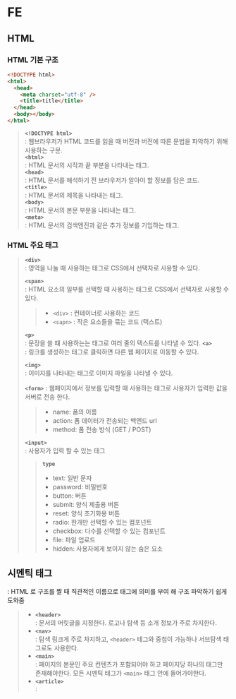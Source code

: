 # FE

## HTML

### HTML 기본 구조

```html
<!DOCTYPE html>
<html>
  <head>
    <meta charset="utf-8" />
    <title>title</title>
  </head>
  <body></body>
</html>
```

> **`<!DOCTYPE html>`**  
> : 웹브라우저가 HTML 코드를 읽을 때 버전과 버전에 따른 문법을 파악하기 위해 사용하는 구문.  
> **`<html>`</html>**  
> : HTML 문서의 시작과 끝 부분을 나타내는 태그.  
> **`<head>`</head>**  
> : HTML 문서를 해석하기 전 브라우저가 알아야 할 정보를 담은 코드.  
> **`<title>`</title>**  
> : HTML 문서의 제목을 나타내는 태그.  
> **`<body>`</body>**  
> : HTML 문서의 본문 부분을 나타내는 태그.  
> **`<meta>`**  
> : HTML 문서의 검색엔진과 같은 추가 정보를 기입하는 태그.

### HTML 주요 태그

> **`<div>`**  
> : 영역을 나눌 때 사용하는 태그로 CSS에서 선택자로 사용할 수 있다.
>
> **`<span>`**  
> : HTML 요소의 일부를 선택할 때 사용하는 태그로 CSS에서 선택자로 사용할 수 있다.
>
> > - `<div>` : 컨테이너로 사용하는 코드
> > - `<sapn>` : 작은 요소들을 묶는 코드 (택스트)
>
> **`<p>`**  
> : 문장을 쓸 떄 사용하는는 태그로 여러 줄의 텍스트를 나타낼 수 있다.
> **`<a>`**  
> : 링크를 생성하는 태그로 클릭하면 다른 웹 페이지로 이동할 수 있다.
>
> **`<img>`**  
> : 이미지를 나타내는 태그로 이미지 파일을 나타낼 수 있다.
>
> **`<form>`**
> : 웹페이지에서 정보를 입력할 때 사용하는 태그로 사용자가 입력한 값을 서버로 전송 한다.
>
> > - name: 폼의 이름
> > - action: 폼 데이터가 전송되는 백엔드 url
> > - method: 폼 전송 방식 (GET / POST)
>
> **`<input>`**  
> : 사용자가 입력 할 수 있는 태그
>
> > **`type`**
> >
> > - text: 일반 문자
> > - password: 비밀번호
> > - button: 버튼
> > - submit: 양식 제출용 버튼
> > - reset: 양식 초기화용 버튼
> > - radio: 한개만 선택할 수 있는 컴포넌트
> > - checkbox: 다수를 선택할 수 있는 컴포넌트
> > - file: 파일 업로드
> > - hidden: 사용자에게 보이지 않는 숨은 요소

## 시멘틱 태그

: HTML 로 구조를 짤 때 직관적인 이름으로 태그에 의미를 부여 해 구조 파악하기 쉽게 도와줌

> - **`<header>`**  
>   : 문서의 머릿글을 지정한다. 로고나 탐색 등 소개 정보가 주로 차지한다.
> - **`<nav>`**  
>   : 탐색 링크게 주로 차지하고, `<header>` 테그와 중첩이 가능하나 서브탐색 태그로도 사용한다.
> - **`<main>`**  
>   : 페이지의 본문인 주요 컨텐츠가 포함되어야 하고 페이지당 하나의 태그만 존재해야한다. 모든 시멘틱 태그가 `<main>` 태그 안에 들어가야한다.
> - **`<article>`**  
>   :
